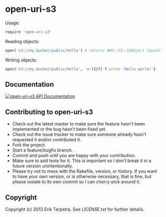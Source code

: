 # open-uri-s3

Usage:

```ruby
require 'open-uri-s3'
```

Reading objects:

```ruby
open('s3://my.bucket/public/hello') # returns AWS::S3::S3Object (quacks like IO)
```

Writing objects:

```ruby
open('s3://my.bucket/public/hello', 'w'){|f| f.write 'Hello world!'}
```

## Documentation

[![open-uri-s3 API Documentation](https://www.omniref.com/ruby/gems/open-uri-s3.png)](https://www.omniref.com/ruby/gems/open-uri-s3)

## Contributing to open-uri-s3
 
* Check out the latest master to make sure the feature hasn't been implemented or the bug hasn't been fixed yet.
* Check out the issue tracker to make sure someone already hasn't requested it and/or contributed it.
* Fork the project.
* Start a feature/bugfix branch.
* Commit and push until you are happy with your contribution.
* Make sure to add tests for it. This is important so I don't break it in a future version unintentionally.
* Please try not to mess with the Rakefile, version, or history. If you want to have your own version, or is otherwise necessary, that is fine, but please isolate to its own commit so I can cherry-pick around it.

## Copyright

Copyright (c) 2013 Erik Terpstra. See LICENSE.txt for
further details.
